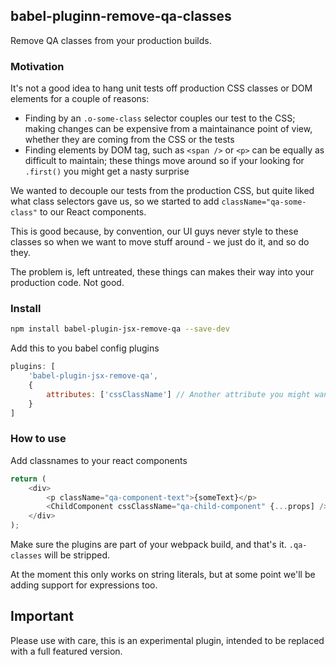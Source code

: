 ## babel-pluginn-remove-qa-classes

Remove QA classes from your production builds.

### Motivation
It's not a good idea to hang unit tests off production CSS classes or DOM elements for a couple of reasons:
* Finding by an ```.o-some-class``` selector couples our test to the CSS; making changes can be expensive from a maintainance point of view, whether they are coming from the CSS or the tests
* Finding elements by DOM tag, such as ```<span />``` or ```<p>``` can be equally as difficult to maintain; these things move around so if your looking for ```.first()``` you might get a nasty surprise

We wanted to decouple our tests from the production CSS, but quite liked what class selectors gave us, so we started to add ```className="qa-some-class"``` to our React components.

This is good because, by convention, our UI guys never style to these classes so when we want to move stuff around - we just do it, and so do they.

The problem is, left untreated, these things can makes their way into your production code. Not good.

### Install

```bash
npm install babel-plugin-jsx-remove-qa --save-dev
```

Add this to you babel config plugins

```javascript
plugins: [
    'babel-plugin-jsx-remove-qa',
    {
        attributes: ['cssClassName'] // Another attribute you might want to remove
    }
]
```

### How to use
Add classnames to your react components

```javascript
return (
    <div>
        <p className="qa-component-text">{someText}</p>
        <ChildComponent cssClassName="qa-child-component" {...props] />
    </div>
);
```

Make sure the plugins are part of your webpack build, and that's it. ```.qa-classes``` will be stripped.

At the moment this only works on string literals, but at some point we'll be adding support for expressions too.

## Important
Please use with care, this is an experimental plugin, intended to be replaced with a full featured version.
